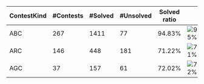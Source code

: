 | ContestKind | #Contests | #Solved | #Unsolved | Solved ratio | |
| - | - | - | - | - | - |
| ABC | 267 | 1411 | 77 | 94.83% | ![95%](https://progress-bar.dev/95?title=Solved) |
| ARC | 146 | 448 | 181 | 71.22% | ![71%](https://progress-bar.dev/71?title=Solved) |
| AGC | 37 | 157 | 61 | 72.02% | ![72%](https://progress-bar.dev/72?title=Solved) |
